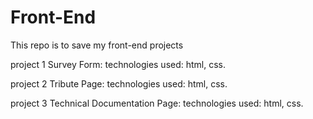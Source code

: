 # Front-End
This repo is to save my front-end projects

project 1 Survey Form:
  technologies used: html, css.
  
project 2 Tribute Page:
  technologies used: html, css.
  
project 3 Technical Documentation Page:
  technologies used: html, css.
